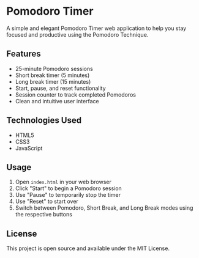 # Pomodoro Timer

A simple and elegant Pomodoro Timer web application to help you stay focused and productive using the Pomodoro Technique.

## Features

- 25-minute Pomodoro sessions
- Short break timer (5 minutes)
- Long break timer (15 minutes)
- Start, pause, and reset functionality
- Session counter to track completed Pomodoros
- Clean and intuitive user interface

## Technologies Used

- HTML5
- CSS3
- JavaScript

## Usage

1. Open `index.html` in your web browser
2. Click "Start" to begin a Pomodoro session
3. Use "Pause" to temporarily stop the timer
4. Use "Reset" to start over
5. Switch between Pomodoro, Short Break, and Long Break modes using the respective buttons

## License

This project is open source and available under the MIT License.


